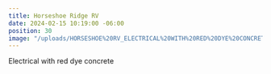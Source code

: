 ```yaml
---
title: Horseshoe Ridge RV
date: 2024-02-15 10:19:00 -06:00
position: 30
image: "/uploads/HORSESHOE%20RV_ELECTRICAL%20WITH%20RED%20DYE%20CONCRETE.jpg"
---
```


Electrical with red dye concrete